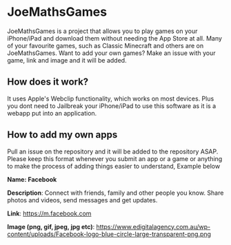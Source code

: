 # JoeMathsGames

JoeMathsGames is a project that allows you to play games on your iPhone/iPad and download them without needing the App Store at all. Many of your favourite games, such as Classic Minecraft and others are on JoeMathsGames. Want to add your own games? Make an issue with your game, link and image and it will be added.

## How does it work?
It uses Apple's Webclip functionality, which works on most devices. Plus you dont need to Jailbreak your iPhone/iPad to use this software as it is a webapp put into an application.

## How to add my own apps
Pull an issue on the repository and it will be added to the repository ASAP. Please keep this format whenever you submit an app or a game or anything to make the process of adding things easier to understand, Example below 

**Name: Facebook**

**Description**: Connect with friends, family and other people you know. Share photos and videos, send messages and get updates.

**Link**: https://m.facebook.com

**Image (png, gif, jpeg, jpg etc)**: https://www.edigitalagency.com.au/wp-content/uploads/Facebook-logo-blue-circle-large-transparent-png.png



